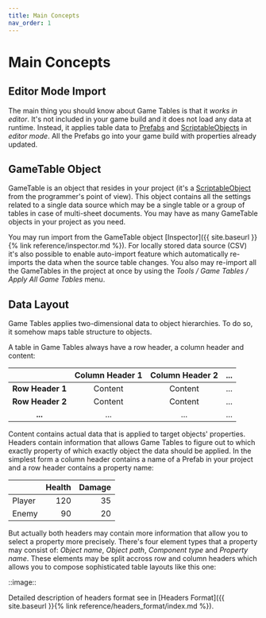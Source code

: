 ```yaml
---
title: Main Concepts
nav_order: 1
---
```

# Main Concepts

## Editor Mode Import

The main thing you should know about Game Tables is that it *works in editor*. It's not included in your game build and it does not load any data at runtime. Instead, it applies table data to [Prefabs](https://docs.unity3d.com/Manual/Prefabs.html) and [ScriptableObjects](https://docs.unity3d.com/Manual/class-ScriptableObject.html) in *editor mode*. All the Prefabs go into your game build with properties already updated.

## GameTable Object

GameTable is an object that resides in your project (it's a [ScriptableObject](https://docs.unity3d.com/Manual/class-ScriptableObject.html) from the programmer's point of view). This object contains all the settings related to a single data source which may be a single table or a group of tables in case of multi-sheet documents. You may have as many GameTable objects in your project as you need.

You may run import from the GameTable object [Inspector]({{ site.baseurl }}{% link reference/inspector.md %}). For locally stored data source (CSV) it's also possible to enable auto-import feature which automatically re-imports the data when the source table changes. You also may re-import all the GameTables in the project at once by using the *Tools / Game Tables / Apply All Game Tables* menu.

## Data Layout

Game Tables applies two-dimensional data to object hierarchies. To do so, it somehow maps table structure to objects.

A table in Game Tables always have a row header, a column header and content:

|                  | Column Header 1 | Column Header 2 | ... |
|:----------------:|:---------------:|:---------------:|:---:|
| **Row Header 1** | Content         | Content         | ... |
| **Row Header 2** | Content         | Content         | ... |
| **...**          | ...             | ...             | ... |

Content contains actual data that is applied to target objects' properties. Headers contain information that allows Game Tables to figure out to which exactly property of which exactly object the data should be applied. In the simplest form a column header contains a name of a Prefab in your project and a row header contains a property name:

|          | Health | Damage |
|:---------|-------:|-------:|
| Player   | 120    | 35     |
| Enemy    | 90     | 20     |

But actually both headers may contain more information that allow you to select a property more precisely. There's four element types that a property may consist of: *Object name*, *Object path*, *Component type* and *Property name*. These elements may be split accross row and column headers which allows you to compose sophisticated table layouts like this one:

::image::

Detailed description of headers format see in [Headers Format]({{ site.baseurl }}{% link reference/headers_format/index.md %}).
